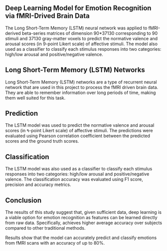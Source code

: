 
## Deep Learning Model for Emotion Recognition via fMRI-Drived Brain Data

The Long Short-Term Memory (LSTM) neural network was applied to fMRI-derived beta-series matrices of dimension 90*37130 corresponding to 90 stimuli and 37130 gray-matter voxels to predict the normative valence and arousal scores (in 9-point Likert scale) of affective stimuli.
The model also used as a classifier to classify each stimulus responses into two categories: high/low arousal and positive/negative valence.  


## Long Short-Term Memory (LSTM) Networks 
Long Short-Term Memory (LSTM) networks are a type of recurrent neural network that are used in this project to process the fMRI driven brain data. They are able to remember information over long periods of time, making them well suited for this task. 

## Prediction
The LSTM model was used to predict the normative valence and arousal scores (in ۹-point Likert scale) of affective stimuli. The predictions were evaluated using Pearson correlation coefficient between the predicted scores and the ground truth scores.

## Classification
The LSTM model was also used as a classifier to classify each stimulus responses into two categories: high/low arousal and positive/negative valence. The classification accuracy was evaluated using F1 score, precision and accuracy metrics.


## Conclusion 
The results of this study suggest that, given sufficient data, deep learning is a viable option for emotion recognition as features can be learned directly from raw data. Specifically, achieves higher average accuracy over subjects compared to other traditional methods.

Results show that the model can accurately predict and classify emotions from fMRI scans with an accuracy of up to 80%.
